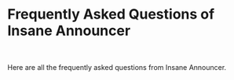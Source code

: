 # Frequently Asked Questions of Insane Announcer
<br>

Here are all the frequently asked questions from Insane Announcer.
<br>
